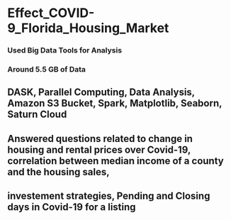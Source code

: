 # Effect_COVID-9_Florida_Housing_Market


### Used Big Data Tools for Analysis
### Around 5.5 GB of Data

## DASK, Parallel Computing, Data Analysis, Amazon S3 Bucket, Spark, Matplotlib, Seaborn, Saturn Cloud

## Answered questions related to change in housing and rental prices over Covid-19, correlation between median income of a county and the housing sales, 
## investement strategies, Pending and Closing days in Covid-19 for a listing
